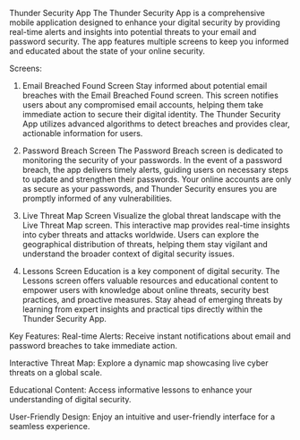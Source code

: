 Thunder Security App
The Thunder Security App is a comprehensive mobile application designed to enhance your digital security by providing real-time alerts and insights into potential threats to your email and password security. The app features multiple screens to keep you informed and educated about the state of your online security.

Screens:
1. Email Breached Found Screen
Stay informed about potential email breaches with the Email Breached Found screen. This screen notifies users about any compromised email accounts, helping them take immediate action to secure their digital identity. The Thunder Security App utilizes advanced algorithms to detect breaches and provides clear, actionable information for users.

2. Password Breach Screen
The Password Breach screen is dedicated to monitoring the security of your passwords. In the event of a password breach, the app delivers timely alerts, guiding users on necessary steps to update and strengthen their passwords. Your online accounts are only as secure as your passwords, and Thunder Security ensures you are promptly informed of any vulnerabilities.

3. Live Threat Map Screen
Visualize the global threat landscape with the Live Threat Map screen. This interactive map provides real-time insights into cyber threats and attacks worldwide. Users can explore the geographical distribution of threats, helping them stay vigilant and understand the broader context of digital security issues.

4. Lessons Screen
Education is a key component of digital security. The Lessons screen offers valuable resources and educational content to empower users with knowledge about online threats, security best practices, and proactive measures. Stay ahead of emerging threats by learning from expert insights and practical tips directly within the Thunder Security App.

Key Features:
Real-time Alerts: Receive instant notifications about email and password breaches to take immediate action.

Interactive Threat Map: Explore a dynamic map showcasing live cyber threats on a global scale.

Educational Content: Access informative lessons to enhance your understanding of digital security.

User-Friendly Design: Enjoy an intuitive and user-friendly interface for a seamless experience.

